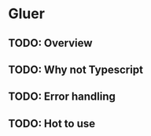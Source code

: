 # Gluer

## TODO: Overview

## TODO: Why not Typescript

## TODO: Error handling

## TODO: Hot to use
